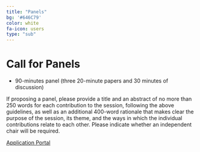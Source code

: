 ```yaml
---
title: "Panels"
bg: '#646C79'
color: white
fa-icon: users
type: "sub"
---
```


# Call for Panels

* 90-minutes panel (three 20-minute papers and 30 minutes of discussion)

If proposing a panel, please provide a title and an abstract of no more than 250 words for each contribution to the session, following the above guidelines, as well as an additional 400-word rationale that makes clear the purpose of the session, its theme, and the ways in which the individual contributions relate to each other. Please indicate whether an independent chair will be required.

<div class="text-center">
<a href="https://forms.gle/Yf7m4unNjkNcoUta6" class="btn vspace btn-success btn-lg mr-1" role="button"><i class="fa fa-arrow-right" aria-hidden="true"></i> Application Portal</a>
</div>